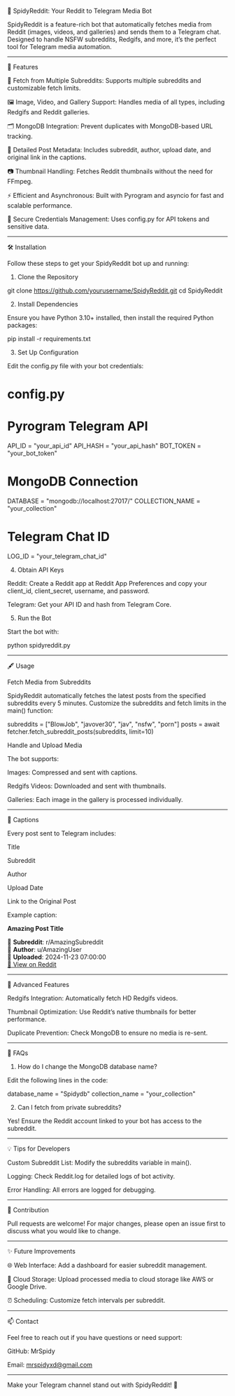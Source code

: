 📜 SpidyReddit: Your Reddit to Telegram Media Bot

SpidyReddit is a feature-rich bot that automatically fetches media from Reddit (images, videos, and galleries) and sends them to a Telegram chat. Designed to handle NSFW subreddits, Redgifs, and more, it’s the perfect tool for Telegram media automation.


---

🌟 Features

🚀 Fetch from Multiple Subreddits: Supports multiple subreddits and customizable fetch limits.

🖼️ Image, Video, and Gallery Support: Handles media of all types, including Redgifs and Reddit galleries.

🗂️ MongoDB Integration: Prevent duplicates with MongoDB-based URL tracking.

📅 Detailed Post Metadata: Includes subreddit, author, upload date, and original link in the captions.

📷 Thumbnail Handling: Fetches Reddit thumbnails without the need for FFmpeg.

⚡ Efficient and Asynchronous: Built with Pyrogram and asyncio for fast and scalable performance.

🔐 Secure Credentials Management: Uses config.py for API tokens and sensitive data.



---

🛠️ Installation

Follow these steps to get your SpidyReddit bot up and running:

1. Clone the Repository

git clone https://github.com/yourusername/SpidyReddit.git
cd SpidyReddit

2. Install Dependencies

Ensure you have Python 3.10+ installed, then install the required Python packages:

pip install -r requirements.txt

3. Set Up Configuration

Edit the config.py file with your bot credentials:

# config.py

# Pyrogram Telegram API
API_ID = "your_api_id"
API_HASH = "your_api_hash"
BOT_TOKEN = "your_bot_token"

# MongoDB Connection
DATABASE = "mongodb://localhost:27017/"
COLLECTION_NAME = "your_collection"

# Telegram Chat ID
LOG_ID = "your_telegram_chat_id"

4. Obtain API Keys

Reddit: Create a Reddit app at Reddit App Preferences and copy your client_id, client_secret, username, and password.

Telegram: Get your API ID and hash from Telegram Core.


5. Run the Bot

Start the bot with:

python spidyreddit.py


---

🖋️ Usage

Fetch Media from Subreddits

SpidyReddit automatically fetches the latest posts from the specified subreddits every 5 minutes. Customize the subreddits and fetch limits in the main() function:

subreddits = ["BlowJob", "javover30", "jav", "nsfw", "porn"]
posts = await fetcher.fetch_subreddit_posts(subreddits, limit=10)

Handle and Upload Media

The bot supports:

Images: Compressed and sent with captions.

Redgifs Videos: Downloaded and sent with thumbnails.

Galleries: Each image in the gallery is processed individually.



---

📜 Captions

Every post sent to Telegram includes:

Title

Subreddit

Author

Upload Date

Link to the Original Post


Example caption:

**Amazing Post Title**  

📍 **Subreddit**: r/AmazingSubreddit  
👤 **Author**: u/AmazingUser  
📅 **Uploaded**: 2024-11-23 07:00:00  
[🔗 View on Reddit](https://reddit.com/r/examplepost)


---

🚀 Advanced Features

Redgifs Integration: Automatically fetch HD Redgifs videos.

Thumbnail Optimization: Use Reddit’s native thumbnails for better performance.

Duplicate Prevention: Check MongoDB to ensure no media is re-sent.



---

🤔 FAQs

1. How do I change the MongoDB database name?

Edit the following lines in the code:

database_name = "Spidydb"
collection_name = "your_collection"

2. Can I fetch from private subreddits?

Yes! Ensure the Reddit account linked to your bot has access to the subreddit.


---

💡 Tips for Developers

Custom Subreddit List: Modify the subreddits variable in main().

Logging: Check Reddit.log for detailed logs of bot activity.

Error Handling: All errors are logged for debugging.



---

📜 Contribution

Pull requests are welcome! For major changes, please open an issue first to discuss what you would like to change.


---

✨ Future Improvements

🌐 Web Interface: Add a dashboard for easier subreddit management.

📂 Cloud Storage: Upload processed media to cloud storage like AWS or Google Drive.

⏰ Scheduling: Customize fetch intervals per subreddit.



---

📫 Contact

Feel free to reach out if you have questions or need support:

GitHub: MrSpidy

Email: mrspidyxd@gmail.com



---

Make your Telegram channel stand out with SpidyReddit! 🚀

